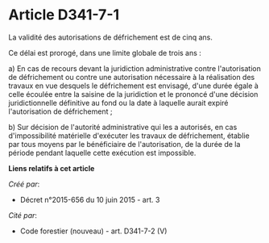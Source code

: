 # Article D341-7-1

La validité des autorisations de défrichement est de cinq ans.

Ce délai est prorogé, dans une limite globale de trois ans :

a) En cas de recours devant la juridiction administrative contre l'autorisation de défrichement ou contre une autorisation
nécessaire à la réalisation des travaux en vue desquels le défrichement est envisagé, d'une durée égale à celle écoulée entre
la saisine de la juridiction et le prononcé d'une décision juridictionnelle définitive au fond ou la date à laquelle aurait
expiré l'autorisation de défrichement ;

b) Sur décision de l'autorité administrative qui les a autorisés, en cas d'impossibilité matérielle d'exécuter les travaux de
défrichement, établie par tous moyens par le bénéficiaire de l'autorisation, de la durée de la période pendant laquelle cette
exécution est impossible.

**Liens relatifs à cet article**

_Créé par_:

  - Décret n°2015-656 du 10 juin 2015 - art. 3

_Cité par_:

  - Code forestier (nouveau) - art. D341-7-2 (V)
